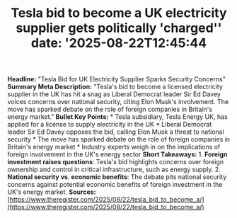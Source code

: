﻿---
title: "Tesla bid to become a UK electricity supplier gets politically 'charged''
date: '2025-08-22T12:45:44"
category: "Markets"
summary: ""
slug: "tesla bid to become a uk electricity supplier gets political"
source_urls:
  - "https://go.theregister.com/feed/www.theregister.com/2025/08/22/tesla_bid_to_become_a/"
seo:
  title: "Tesla bid to become a UK electricity supplier gets politically 'charged' | Hash n Hedge'
  description: '"
  keywords: ["news", "markets", "brief"]
---
**Headline:** "Tesla Bid for UK Electricity Supplier Sparks Security Concerns"  **Summary Meta Description:** "Tesla's bid to become a licensed electricity supplier in the UK has hit a snag as Liberal Democrat leader Sir Ed Davey voices concerns over national security, citing Elon Musk's involvement. The move has sparked debate on the role of foreign companies in Britain's energy market."  **Bullet Key Points:**  * Tesla subsidiary, Tesla Energy UK, has applied for a license to supply electricity in the UK * Liberal Democrat leader Sir Ed Davey opposes the bid, calling Elon Musk a threat to national security * The move has sparked debate on the role of foreign companies in Britain's energy market * Industry experts weigh in on the implications of foreign involvement in the UK's energy sector  **Short Takeaways:**  1. **Foreign investment raises questions**: Tesla's bid highlights concerns over foreign ownership and control in critical infrastructure, such as energy supply. 2. **National security vs. economic benefits**: The debate pits national security concerns against potential economic benefits of foreign investment in the UK's energy market.  **Sources:** [https://www.theregister.com/2025/08/22/tesla_bid_to_become_a/](https://www.theregister.com/2025/08/22/tesla_bid_to_become_a/) 
